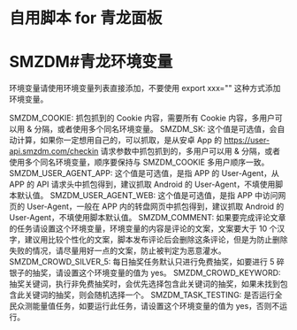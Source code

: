 # 自用脚本 for 青龙面板
# SMZDM#青龙环境变量
环境变量请使用环境变量列表直接添加，不要使用 export xxx="" 这种方式添加环境变量。

SMZDM_COOKIE: 抓包抓到的 Cookie 内容，需要所有 Cookie 内容，多用户可以用 & 分隔，或者使用多个同名环境变量。
SMZDM_SK: 这个值是可选值，会自动计算，如果你一定想用自己的，可以抓取，是从安卓 App 的 https://user-api.smzdm.com/checkin 请求参数中抓包抓到的，多用户可以用 & 分隔，或者使用多个同名环境变量，顺序要保持与 SMZDM_COOKIE 多用户顺序一致。
SMZDM_USER_AGENT_APP: 这个值是可选值，是指 APP 的 User-Agent，从 APP 的 API 请求头中抓包得到，建议抓取 Android 的 User-Agent，不填使用脚本默认值。
SMZDM_USER_AGENT_WEB: 这个值是可选值，是指 APP 中访问网页的 User-Agent，一般在 APP 内的转盘网页中抓包得到，建议抓取 Android 的 User-Agent，不填使用脚本默认值。
SMZDM_COMMENT: 如果要完成评论文章的任务请设置这个环境变量，环境变量的内容是评论的文案，文案要大于 10 个汉字，建议用比较个性化的文案，脚本发布评论后会删除这条评论，但是为防止删除失败的情况，请尽量用好一点的文案，防止被判定为恶意灌水。
SMZDM_CROWD_SILVER_5: 每日抽奖任务默认只进行免费抽奖，如要进行 5 碎银子的抽奖，请设置这个环境变量的值为 yes。
SMZDM_CROWD_KEYWORD: 抽奖关键词，执行非免费抽奖时，会优先选择包含此关键词的抽奖，如果未找到包含此关键词的抽奖，则会随机选择一个。
SMZDM_TASK_TESTING: 是否运行全民众测能量值任务，如要运行此任务，请设置这个环境变量的值为 yes，否则不运行。
